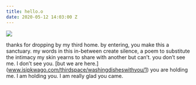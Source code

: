 ```yaml
---
title: hello.o
date: 2020-05-12 14:03:00 Z
---
```


<img src="../uploads/wdwy1.jpg"/>

thanks for dropping by my third home.
by entering, you make this a sanctuary.
my words in this in-between create silence,
a poem to substitute the intimacy
my skin yearns to share with another but can’t.
you don’t see me. I don’t see you. [but we are here.] (www.isipkwago.com/thirdspace/washingdisheswithyou/1)
you are holding me. I am holding you.
I am really glad you came.
